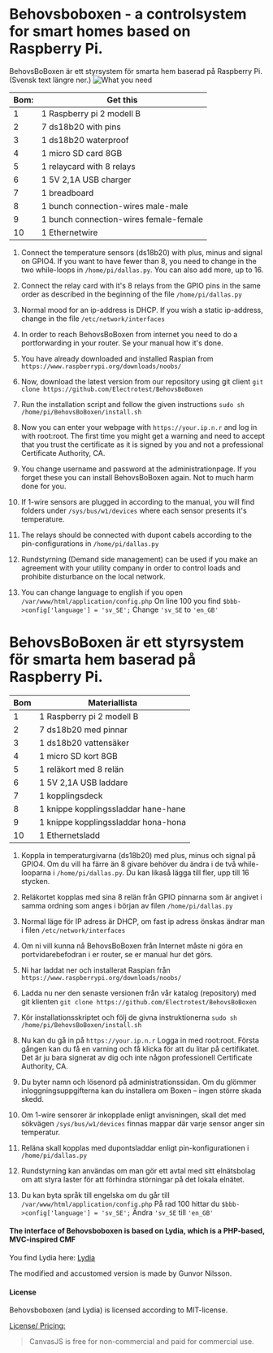 # Behovsboboxen - a controlsystem for smart homes based on Raspberry Pi.
BehovsBoBoxen är ett styrsystem för smarta hem baserad på Raspberry Pi. (Svensk text längre ner.)
![What you need](http://www.behovsbo.se/bilderipso/bbbmaterial.jpg)

Bom: | Get this
---- | --------
1 | 1 Raspberry pi 2 modell B 
2 | 7 ds18b20 with pins 
3 | 1 ds18b20 waterproof 
4 | 1 micro SD card 8GB 
5 | 1 relaycard with 8 relays 
6 | 1 5V 2,1A USB charger 
7 | 1 breadboard 
8 | 1 bunch connection-wires male-male 
9 | 1 bunch connection-wires female-female 
10 | 1 Ethernetwire 


1. Connect the temperature sensors (ds18b20) with plus, minus and signal on GPIO4. If you want to have fewer than 8,
you need to change in the two while-loops in `/home/pi/dallas.py`. You can also add more, up to 16.

2. Connect the relay card with it's 8 relays from the GPIO pins in the same order as described in the beginning of the file `/home/pi/dallas.py`

3. Normal mood for an ip-address is DHCP. If you wish a static ip-address, change in the file `/etc/network/interfaces`

4. In order to reach BehovsBoBoxen from internet you need to do a portforwarding in your router. Se your manual how it's done.

5. You have already downloaded and installed Raspian from `https://www.raspberrypi.org/downloads/noobs/`

6. Now, download the latest version from our repository using git client `git clone https://github.com/Electrotest/BehovsBoBoxen`

7. Run the installation script and follow the given instructions `sudo sh /home/pi/BehovsBoBoxen/install.sh`

8. Now you can enter your webpage with `https://your.ip.n.r` and log in with root:root. The first time you might get a warning and need to accept that you trust the certificate as it is signed by you and not a professional Certificate Authority, CA. 

9. You change username and password at the administrationpage. If you forget these you can install BehovsBoBoxen again. Not to much harm done for you.

10. If 1-wire sensors are plugged in according to the manual, you will find folders under `/sys/bus/w1/devices` where each sensor presents it's temperature.

11. The relays should be connected with dupont cabels according to the pin-configurations in `/home/pi/dallas.py`

12. Rundstyrning (Demand side management) can be used if you make an agreement with your utility company in order to control loads and prohibite disturbance on the local network.

13. You can change language to english if you open `/var/www/html/application/config.php` On line 100 you find `$bbb->config['language'] = 'sv_SE';` Change `'sv_SE` to `'en_GB'`


# BehovsBoBoxen är ett styrsystem för smarta hem baserad på Raspberry Pi.

Bom | Materiallista
--- | -------------
1 | 1 Raspberry pi 2 modell B
2 | 7 ds18b20 med pinnar
3 | 1 ds18b20 vattensäker
4 | 1 micro SD kort 8GB
5 | 1 reläkort med 8 relän
6 | 1 5V 2,1A USB laddare
7 | 1 kopplingsdeck
8 | 1 knippe kopplingssladdar hane-hane
9 | 1 knippe kopplingssladdar hona-hona
10 | 1 Ethernetsladd


1. Koppla in temperaturgivarna (ds18b20) med plus, minus och signal på GPIO4. Om du vill ha färre än 8 givare behöver du ändra i de två while-looparna i `/home/pi/dallas.py`. Du kan likaså lägga till fler, upp till 16 stycken.

2. Reläkortet kopplas med sina 8 relän från GPIO pinnarna som är angivet i samma ordning som anges i början av filen `/home/pi/dallas.py`

3. Normal läge för IP adress är DHCP, om fast ip adress önskas ändrar man i filen `/etc/network/interfaces`

4. Om ni vill kunna nå BehovsBoBoxen från Internet måste ni göra en portvidarebefodran i er router, se er manual hur det görs.

5. Ni har laddat ner och installerat Raspian från `https://www.raspberrypi.org/downloads/noobs/`

6. Ladda nu ner den senaste versionen från vår katalog (repository) med git klienten `git clone https://github.com/Electrotest/BehovsBoBoxen`

7. Kör installationsskriptet och följ de givna instruktionerna `sudo sh /home/pi/BehovsBoBoxen/install.sh`

8. Nu kan du gå in på `https://your.ip.n.r` Logga in med root:root. Första gången kan du få en varning och få klicka för att du litar på certifikatet. Det är ju bara signerat av dig och inte någon professionell Certificate Authority, CA.

9. Du byter namn och lösenord på administrationssidan. Om du glömmer inloggningsuppgifterna kan du installera om Boxen  – ingen större skada skedd.

10. Om 1-wire sensorer är inkopplade enligt anvisningen, skall det med sökvägen `/sys/bus/w1/devices` finnas mappar där varje sensor anger sin temperatur.

11. Reläna skall kopplas med dupontsladdar enligt pin-konfigurationen i `/home/pi/dallas.py`

12. Rundstyrning kan användas om man gör ett avtal med sitt elnätsbolag om att styra laster för att förhindra störningar på det lokala elnätet. 

13. Du kan byta språk till engelska om du går till `/var/www/html/application/config.php` På rad 100 hittar du `$bbb->config['language'] = 'sv_SE';` Ändra `'sv_SE` till `'en_GB'`


#### The interface of Behovsboboxen is based on Lydia, which is a PHP-based, MVC-inspired CMF

You find Lydia here: [Lydia](https://github.com/mosbth/lydia)

The modified and accustomed version is made by Gunvor Nilsson.


#### License

Behovsboboxen (and Lydia) is licensed according to MIT-license. 


[License/ Pricing:](http://canvasjs.com/download-html5-charting-graphing-library/)
> CanvasJS is free for non-commercial and paid for commercial use.